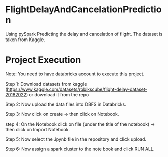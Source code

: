 # FlightDelayAndCancelationPrediction
Using pySpark Predicting the delay and cancelation of flight. The dataset is taken from Kaggle.

# Project Execution
Note: You need to have databricks account to execute this project.

Step 1: Download datasets from kaggle (https://www.kaggle.com/datasets/robikscube/flight-delay-dataset-20182022) or download it from the repo

Step 2: Now upload the data files into DBFS in Databricks.

Step 3: Now click on create -> then click on Notebook.

step 4: On the Notebook click on file (under the title of the notebook) -> then click on Import Notebook.

Step 5: Now select the .ipynb file in the repository and click upload.

Step 6: Now assign a spark cluster to the note book and click RUN ALL.



